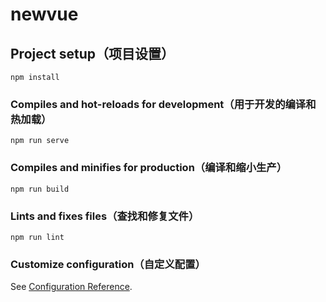 # newvue

## Project setup（项目设置）
```
npm install
```

### Compiles and hot-reloads for development（用于开发的编译和热加载）
```
npm run serve
```

### Compiles and minifies for production（编译和缩小生产）
```
npm run build
```

### Lints and fixes files（查找和修复文件）
```
npm run lint
```

### Customize configuration（自定义配置）
See [Configuration Reference](https://cli.vuejs.org/config/).
